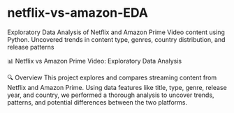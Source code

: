 # netflix-vs-amazon-EDA
Exploratory Data Analysis of Netflix and Amazon Prime Video content using Python. Uncovered trends in content type, genres, country distribution, and release patterns

📊 Netflix vs Amazon Prime Video: Exploratory Data Analysis

🔍 Overview
This project explores and compares streaming content from Netflix and Amazon Prime. Using data features like title, type, genre, release year, and country, we performed a thorough analysis to uncover trends, patterns, and potential differences between the two platforms.
